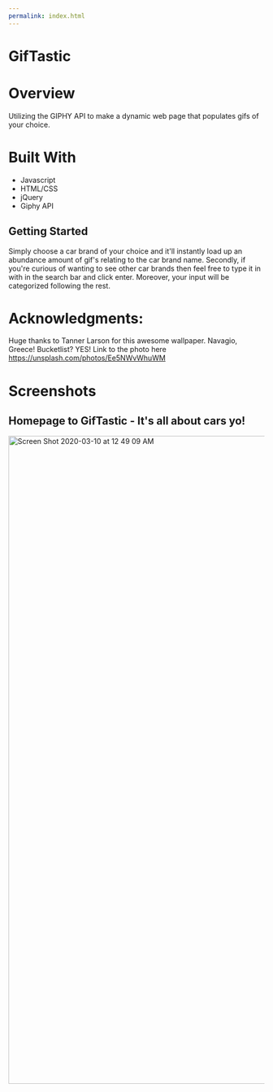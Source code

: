 ```yaml
---
permalink: index.html
---
```


# GifTastic

# Overview
Utilizing the GIPHY API to make a dynamic web page that populates gifs of your choice.

# Built With
* Javascript
* HTML/CSS
* jQuery
* Giphy API

## Getting Started
Simply choose a car brand of your choice and it'll instantly load up an abundance amount of gif's relating to the car brand name. Secondly, if you're curious of wanting to see other car brands then feel free to type it in with in the search bar and click enter. Moreover, your input will be categorized following the rest.


# Acknowledgments:
Huge thanks to Tanner Larson for this awesome wallpaper. Navagio, Greece! Bucketlist? YES! Link to the photo here https://unsplash.com/photos/Ee5NWvWhuWM



# Screenshots

## Homepage to GifTastic - It's all about cars yo!

<img width="1275" alt="Screen Shot 2020-03-10 at 12 49 09 AM" src="https://user-images.githubusercontent.com/55514757/76280830-84f5a280-6269-11ea-92c1-1ba8b882741c.png">

